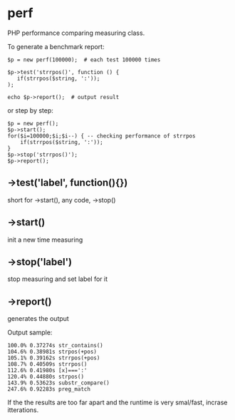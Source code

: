 # perf
PHP performance comparing measuring class.

To generate a benchmark report:

    $p = new perf(100000);  # each test 100000 times
    
    $p->test('strrpos()', function () {
       if(strrpos($string, ':'));
    );
    
    echo $p->report();  # output result

or step by step:

    $p = new perf();
    $p->start();
    for($i=100000;$i;$i--) { -- checking performance of strrpos
        if(strrpos($string, ':'));
    }
    $p->stop('strrpos()');
    $p->report();

## ->test('label', function(){})
short for ->start(), any code, ->stop()

## ->start() 
init a new time measuring

## ->stop('label')
stop measuring and set label for it

## ->report()
generates the output

Output sample:

    100.0% 0.37274s str_contains()
    104.6% 0.38981s strpos(+pos)
    105.1% 0.39162s strrpos(+pos)
    108.7% 0.40509s strrpos()
    112.6% 0.41980s [x]===':'
    120.4% 0.44880s strpos()
    143.9% 0.53623s substr_compare()
    247.6% 0.92283s preg_match

If the the results are too far apart and the runtime is very smal/fast, incrase itterations.
